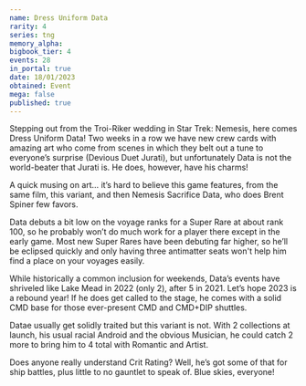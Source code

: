 ```yaml
---
name: Dress Uniform Data
rarity: 4
series: tng
memory_alpha:
bigbook_tier: 4
events: 28
in_portal: true
date: 18/01/2023
obtained: Event
mega: false
published: true
---
```


Stepping out from the Troi-Riker wedding in Star Trek: Nemesis, here comes Dress Uniform Data! Two weeks in a row we have new crew cards with amazing art who come from scenes in which they belt out a tune to everyone’s surprise (Devious Duet Jurati), but unfortunately Data is not the world-beater that Jurati is. He does, however, have his charms!

A quick musing on art… it’s hard to believe this game features, from the same film, this variant, and then Nemesis Sacrifice Data, who does Brent Spiner few favors.

Data debuts a bit low on the voyage ranks for a Super Rare at about rank 100, so he probably won’t do much work for a player there except in the early game. Most new Super Rares have been debuting far higher, so he’ll be eclipsed quickly and only having three antimatter seats won't help him find a place on your voyages easily.

While historically a common inclusion for weekends, Data’s events have shriveled like Lake Mead in 2022 (only 2), after 5 in 2021. Let’s hope 2023 is a rebound year! If he does get called to the stage, he comes with a solid CMD base for those ever-present CMD and CMD+DIP shuttles.

Datae usually get solidly traited but this variant is not. With 2 collections at launch, his usual racial Android and the obvious Musician, he could catch 2 more to bring him to 4 total with Romantic and Artist.

Does anyone really understand Crit Rating? Well, he’s got some of that for ship battles, plus little to no gauntlet to speak of. Blue skies, everyone!
